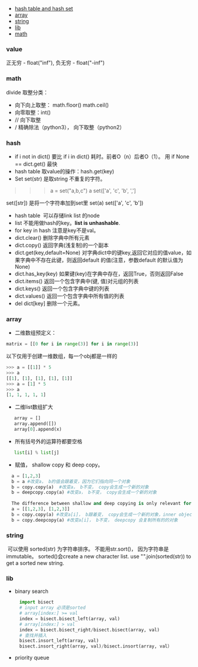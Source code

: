 
* [hash table and hash set](#hash)
* [array](#array) 
* [string](#string)
* [lib](#lib)
* [math](#math)

### value
正无穷 - float("inf"), 
负无穷 - float("-inf")

### math
  divide 取整分类：
  - 向下向上取整： math.floor() math.ceil()
  - 向零取整：int()
  - // 向下取整
  - / 精确除法（python3）， 向下取整（python2）

### hash
- if i not in dict() 要比 if i in dict() 耗时。前者O（n）后者O（1）。
   用 if None == dict.get() 最快
- hash table 取value的操作：hash.get(key)
- Set
  set(str) 是取string 不重复的字符。
>>> a = set("a,b,c")
>>> a
set(['a', 'c', 'b', ',']
  
  set([str]) 是将一个字符串加到set里
  set(a)
  set(['a', 'c', 'b'])
* hash table  可以存储link list 的node
* list 不能用做hash的key。__list is unhashable__.
* for key in hash 注意是key不是val。
* dict.clear() 删除字典中所有元素
* dict.copy() 返回字典(浅复制)的一个副本
* dict.get(key,default=None) 对字典dict中的键key,返回它对应的值value，如果字典中不存在此键，则返回default 的值(注意，参数default 的默认值为None)
* dict.has_key(key) 如果键(key)在字典中存在，返回True，否则返回False
* dict.items() 返回一个包含字典中(键, 值)对元组的列表
* dict.keys() 返回一个包含字典中键的列表
* dict.values() 返回一个包含字典中所有值的列表
* del dict[key] 删除一个元素。

### array
- 二维数组预定义：
```python
matrix = [[0 for i in range(3)] for i in range(3)]
```
以下仅用于创建一维数组，每一个obj都是一样的
```python
>>> a = [[1]] * 5
>>> a
[[1], [1], [1], [1], [1]]
>>> a = [1] * 5
>>> a
[1, 1, 1, 1, 1]
```
- 二维list数组扩大 
```python
   array = []
   array.append([])
   array[0].append(x)
```
- 所有括号外的运算符都要空格
```python
   list[i] % list[j]
```
- 赋值， shallow copy 和 deep copy。
```python
  a = [1,2,3]
  b = a #改变a， b的值会跟着变，因为它们指向同一个对象
  b = copy.copy(a)  #改变a， b不变， copy会生成一个新的对象
  b = deepcopy.copy(a) #改变a， b不变， copy会生成一个新的对象
  
  The difference between shallow and deep copying is only relevant for compound objects
  a = [[1,2,3], [1,2,3]]
  b = copy.copy(a) #改变a[i]， b跟着变， copy会生成一个新的对象，inner object和a是一样的
  b = copy.deepcopy(a) #改变a[i]， b不变， deepcopy 会复制所有的的对象
```
### string
  可以使用 sorted(str) 为字符串排序。 不能用str.sort()， 因为字符串是immutable。 sorted()会create a new character list.
  use "".join(sorted(str)) to get a sorted new string.

### lib
* binary search
```python
     import bisect
     # input array 必须是sorted
     # array[index:] >= val
     index = bisect.bisect_left(array, val)
     # array[index:] > val
     index = bisect.bisect_right/bisect.bisect(array, val)
     # 查找并插入
     bisect.insort_left(array, val)
     bisect.insort_right(array, val)/bisect.insort(array, val）
```
* priority queue
